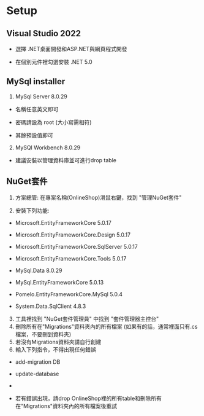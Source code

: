 # Setup

## Visual Studio 2022

* 選擇 .NET桌面開發和ASP.NET與網頁程式開發

* 在個別元件裡勾選安裝 .NET 5.0

## MySql installer

1. MySql Server 8.0.29

* 名稱任意英文即可

* 密碼請設為 root (大小寫需相符)

* 其餘預設值即可

2. MySQl Workbench 8.0.29
* 建議安裝以管理資料庫並可進行drop table

## NuGet套件

1. 方案總管: 在專案名稱(OnlineShop)滑鼠右鍵，找到 "管理NuGet套件"

2. 安裝下列功能:

* Microsoft.EntityFrameworkCore 5.0.17
  
* Microsoft.EntityFrameworkCore.Design 5.0.17
  
* Microsoft.EntityFrameworkCore.SqlServer 5.0.17
  
* Microsoft.EntityFrameworkCore.Tools 5.0.17
  
* MySql.Data 8.0.29
  
* MySql.EntityFrameworkCore 5.0.13
  
* Pomelo.EntityFrameworkCore.MySql 5.0.4
  
* System.Data.SqlClient 4.8.3

3. 工具裡找到 "NuGet套件管理員" 中找到 "套件管理器主控台"
4. 刪除所有在"Migrations"資料夾內的所有檔案 (如果有的話，通常裡面只有.cs檔案，不要刪到資料夾)
5. 若沒有Migrations資料夾請自行創建
6. 輸入下列指令，不得出現任何錯誤

* add-migration DB

* update-database
* 
* 若有錯誤出現，請drop OnlineShop裡的所有table和刪除所有在"Migrations"資料夾內的所有檔案後重試
